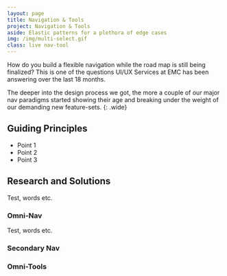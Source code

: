 ```yaml
---
layout: page
title: Navigation & Tools
project: Navigation & Tools
aside: Elastic patterns for a plethora of edge cases
img: /img/multi-select.gif
class: live nav-tool
---
```


How do you build a flexible navigation while the road map is still being finalized? This is one of the questions UI/UX Services at EMC has been answering over the last 18 months.

The deeper into the design process we got, the more a couple of our major nav paradigms started showing their age and breaking under the weight of our demanding new feature-sets.
{: .wide}

## Guiding Principles
- Point 1
- Point 2
- Point 3

## Research and Solutions
Test, words etc.

### Omni-Nav
Test, words etc.

### Secondary Nav

### Omni-Tools
